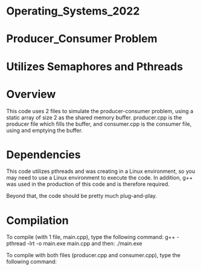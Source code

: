 # Operating_Systems_2022
# Producer_Consumer Problem
# Utilizes Semaphores and Pthreads

# Overview
This code uses 2 files to simulate the producer-consumer problem, using a static array of size 2 as the shared memory buffer. producer.cpp is the producer file which fills the buffer, and consumer.cpp is the consumer file, using and emptying the buffer. 

# Dependencies
This code utilizes pthreads and was creating in a Linux environment, so you may need to use a Linux environment to execute the code.
In addition, g++ was used in the production of this code and is therefore required. 

Beyond that, the code should be pretty much plug-and-play. 

# Compilation
To compile (with 1 file, main.cpp), type the following command: 
g++ -pthread -lrt -o main.exe main.cpp
and then:
./main.exe

To compile with both files (producer.cpp and consumer.cpp), type the following command:


